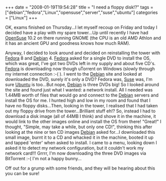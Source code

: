 +++
date = "2008-01-19T19:54:28"
title = "I need a floppy disk!?"
tags = ["debian","fedora","Linux","opensuse","server","suse","ubuntu"]
categories = ["Linux"]
+++

OK, exams finished on Thursday...I let myself recoup on Friday and today I decided have a play with my spare tower...Up until recently I have had [OpenSuse][1] 10.2 on there running GNOME (the CPU is an old AMD Athlon and it has an ancient GPU and goodness knows how much RAM).

Anyway, I decided to look around and decided on reinstalling the tower with [Fedora][2] 8 and [Debian][3] 4. [Fedora][4] asked for a single DVD to install the OS, which was great, I've got two DVDs left in my supply and about five CD's. [Fedora][5] is downloading now though uTorrent on Windows (slowly through my internet connection :-( ).
I went to the [Debian][6] site and looked at downloaded the DVD, surely it's only a DVD? Fedora was, [Suse][7] was, I'm sure [Ubuntu][8] is too...But nope, [Debian][9] is three DVDs big! So I looked around the site and found just what I wanted: a network install. All I needed was 1.44MB worth of files that would go and connect to the [Debian][10] servers and install the OS for me. I hunted high and low in my room and found that I have no floppy disks...Then, looking in the tower, I realised that I had taken out my floppy drive from the tower...Brilliant stuff eh!?
So, instead I had to download a disk image (all of 44MB I think) and shove it in the machine, it would link to the other images online and install the OS from there! "Great!" I thought, "Simple, may take a while, but only one CD!", thinking this after looking at the nine or ten CD images [Debian][11] asked for...I downloaded this small image, burnt it to a CD and whacked it in the machine, booted it up and tapped 'enter' when asked to install. I came to a menu, looking down I asked it to detect my network configuration, but it couldn't work my network card!!! Grrrr, I'm now downloading the three DVD images via BitTorrent :-( I'm not a happy bunny...

Off out for a grump with some friends, and they will be hearing about this you can be sure!

  [1]: http://www.opensuse.org/
  [2]: http://fedoraproject.org/
  [3]: http://www.debian.org/
  [4]: http://fedoraproject.org/
  [5]: http://fedoraproject.org/
  [6]: http://www.debian.org/
  [7]: http://www.opensuse.org/
  [8]: http://www.ubuntu.com/
  [9]: http://www.debian.org/
  [10]: http://www.debian.org/
  [11]: http://www.debian.org/
